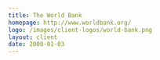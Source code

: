 ```yaml
---
title: The World Bank
homepage: http://www.worldbank.org/
logo: /images/client-logos/world-bank.png
layout: client
date: 2000-01-03
---
```

